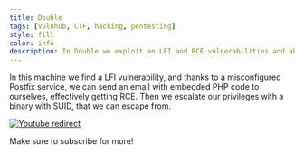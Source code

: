 ```yaml
---
title: Double
tags: [Vulnhub, CTF, hacking, pentesting]
style: fill
color: info
description: In Double we exploit an LFI and RCE vulnerabilities and abuse a misconfigured Postfix service
---
```


In this machine we find a LFI vulnerability, and thanks to a misconfigured Postfix service, we can send an email with embedded PHP code to ourselves, effectively getting RCE. Then we escalate our privileges with a binary with SUID, that we can escape from.


[![Youtube redirect](https://img.youtube.com/vi/HIGLljd3_04/0.jpg)](https://www.youtube.com/watch?v=HIGLljd3_04)


Make sure to subscribe for more!
